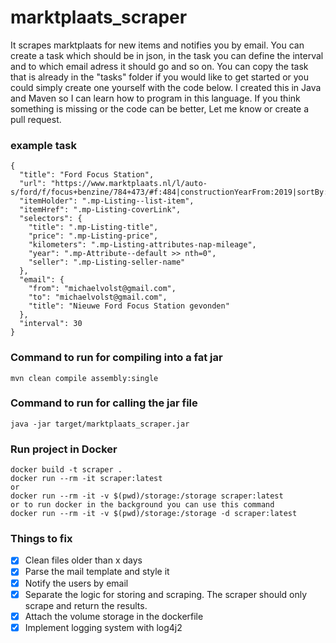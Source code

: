 # marktplaats_scraper
It scrapes marktplaats for new items and notifies you by email. 
You can create a task which should be in json, in the task you can define the interval and to which email adress it should go and so on. You can copy the task that is already in the "tasks" folder if you would like to get started or you could simply create one yourself with the code below. 
I created this in Java and Maven so I can learn how to program in this language. 
If you think something is missing or the code can be better, Let me know or create a pull request.


### example task
```
{
  "title": "Ford Focus Station",
  "url": "https://www.marktplaats.nl/l/auto-s/ford/f/focus+benzine/784+473/#f:484|constructionYearFrom:2019|sortBy:SORT_INDEX|sortOrder:DECREASING",
  "itemHolder": ".mp-Listing--list-item",
  "itemHref": ".mp-Listing-coverLink",
  "selectors": {
    "title": ".mp-Listing-title",
    "price": ".mp-Listing-price",
    "kilometers": ".mp-Listing-attributes-nap-mileage",
    "year": ".mp-Attribute--default >> nth=0",
    "seller": ".mp-Listing-seller-name"
  },
  "email": {
    "from": "michaelvolst@gmail.com",
    "to": "michaelvolst@gmail.com",
    "title": "Nieuwe Ford Focus Station gevonden"
  },
  "interval": 30
}
```

### Command to run for compiling into a fat jar

```
mvn clean compile assembly:single
```
### Command to run for calling the jar file

```
java -jar target/marktplaats_scraper.jar
```

### Run project in Docker

```
docker build -t scraper .
docker run --rm -it scraper:latest
or 
docker run --rm -it -v $(pwd)/storage:/storage scraper:latest
or to run docker in the background you can use this command
docker run --rm -it -v $(pwd)/storage:/storage -d scraper:latest
```
### Things to fix
- [x] Clean files older than x days
- [x] Parse the mail template and style it
- [x] Notify the users by email
- [x] Separate the logic for storing and scraping. The scraper should only scrape and return the results.
- [x] Attach the volume storage in the dockerfile
- [x] Implement logging system with log4j2